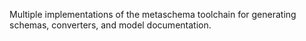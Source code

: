 Multiple implementations of the metaschema toolchain for generating schemas, converters, and model documentation.